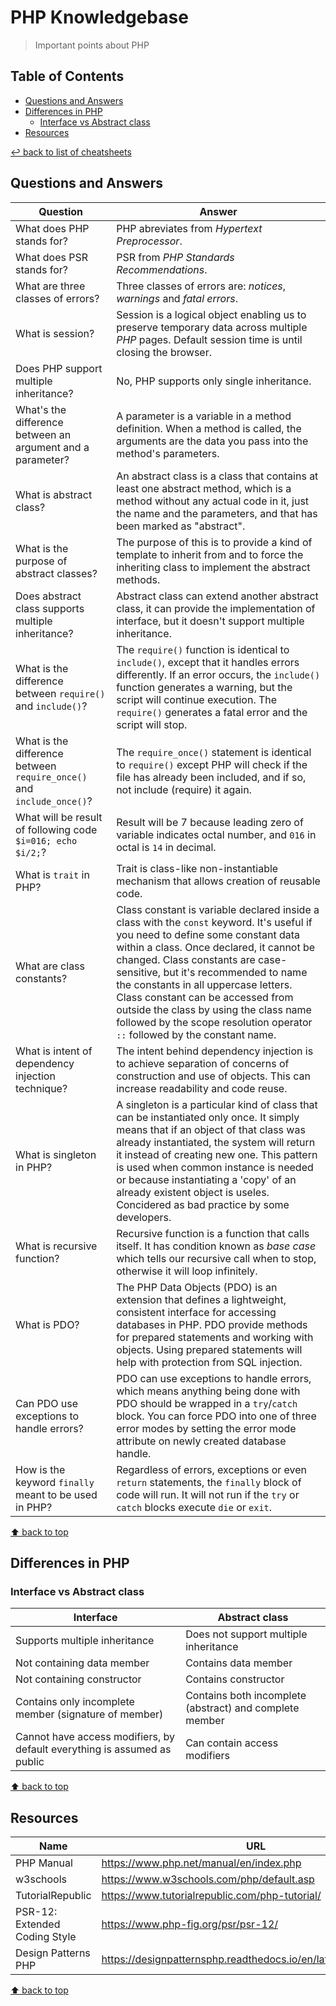 # PHP Knowledgebase
> Important points about PHP

## Table of Contents

* [Questions and Answers](#questions-and-answers)
* [Differences in PHP](#differences-in-php)
    * [Interface vs Abstract class](#interface-vs-abstract-class)
* [Resources](#resources)

[↩ back to list of cheatsheets](README.md#list-of-cheatsheets)

## Questions and Answers

Question | Answer
-------- | --------
| What does PHP stands for? | PHP abreviates from *Hypertext Preprocessor*.
| What does PSR stands for? | PSR from *PHP Standards Recommendations*.
| What are three classes of errors? | Three classes of errors are: *notices*, *warnings* and *fatal errors*.
| What is session? | Session is a logical object enabling us to preserve temporary data across multiple *PHP* pages. Default session time is until closing the browser. 
| Does PHP support multiple inheritance? | No, PHP supports only single inheritance. 
| What's the difference between an argument and a parameter? | A parameter is a variable in a method definition. When a method is called, the arguments are the data you pass into the method's parameters.
| What is abstract class? | An abstract class is a class that contains at least one abstract method, which is a method without any actual code in it, just the name and the parameters, and that has been marked as "abstract".
| What is the purpose of abstract classes? | The purpose of this is to provide a kind of template to inherit from and to force the inheriting class to implement the abstract methods.
| Does abstract class supports multiple inheritance? | Abstract class can extend another abstract class, it can provide the implementation of interface, but it doesn't support multiple inheritance.
| What is the difference between `require()` and `include()`? | The `require()` function is identical to `include()`, except that it handles errors differently. If an error occurs, the `include()` function generates a warning, but the script will continue execution. The `require()` generates a fatal error and the script will stop. 
| What is the difference between `require_once()` and `include_once()`? | The `require_once()` statement is identical to `require()` except PHP will check if the file has already been included, and if so, not include (require) it again.
| What will be result of following code `$i=016; echo $i/2;`? | Result will be 7 because leading zero of variable indicates octal number, and `016` in octal is `14` in decimal.
| What is `trait` in PHP? | Trait is class-like non-instantiable mechanism that allows creation of reusable code.
| What are class constants? | Class constant is variable declared inside a class with the `const` keyword. It's useful if you need to define some constant data within a class. Once declared, it cannot be changed. Class constants are case-sensitive, but it's recommended to name the constants in all uppercase letters. Class constant can be accessed from outside the class by using the class name followed by the scope resolution operator `::` followed by the constant name. 
| What is intent of dependency injection technique? | The intent behind dependency injection is to achieve separation of concerns of construction and use of objects. This can increase readability and code reuse.
| What is singleton in PHP? | A singleton is a particular kind of class that can be instantiated only once. It simply means that if an object of that class was already instantiated, the system will return it instead of creating new one. This pattern is used when common instance is needed or because instantiating a 'copy' of an already existent object is useles. Concidered as bad practice by some developers. 
| What is recursive function? | Recursive function is a function that calls itself. It has condition known as *base case* which tells our recursive call when to stop, otherwise it will loop infinitely. 
| What is PDO? | The PHP Data Objects (PDO) is an extension that defines a lightweight, consistent interface for accessing databases in PHP. PDO provide methods for prepared statements and working with objects. Using prepared statements will help with protection from SQL injection.
| Can PDO use exceptions to handle errors? | PDO can use exceptions to handle errors, which means anything being done with PDO should be wrapped in a `try`/`catch` block. You can force PDO into one of three error modes by setting the error mode attribute on newly created database handle.
| How is the keyword `finally` meant to be used in PHP? | Regardless of errors, exceptions or even `return` statements, the `finally` block of code will run. It will not run if the `try` or `catch` blocks execute `die` or `exit`.

[⬆ back to top](#table-of-contents)

## Differences in PHP

### Interface vs Abstract class

Interface | Abstract class
-------------- | ---------
| Supports multiple inheritance | Does not support multiple inheritance
| Not containing data member | Contains data member
| Not containing constructor | Contains constructor
| Contains only incomplete member (signature of member) | Contains both incomplete (abstract) and complete member
| Cannot have access modifiers, by default everything is assumed as public | Can contain access modifiers

[⬆ back to top](#table-of-contents)

## Resources

Name  | URL
------------- | -------------
PHP Manual | https://www.php.net/manual/en/index.php
w3schools | https://www.w3schools.com/php/default.asp
TutorialRepublic | https://www.tutorialrepublic.com/php-tutorial/
PSR-12: Extended Coding Style  | https://www.php-fig.org/psr/psr-12/
Design Patterns PHP | https://designpatternsphp.readthedocs.io/en/latest/README.html

[⬆ back to top](#table-of-contents)
